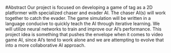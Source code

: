 #Abstract
Our project is focused on developing a game of tag as a 2D platformer with specialized chaser and evader AI. 
The chaser AI(s) will work together to catch the evader. 
The game simulation will be written in a language conducive to quickly teach the AI through iterative learning. 
We will utilize neural networks to train and improve our AI’s performance. 
This project idea is something that pushes the envelope when it comes to video game AI, since AI’s tend to work alone and we are attempting to evolve that into a more collaborative AI approach. 
